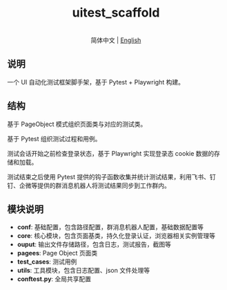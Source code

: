 <h1 align="center">uitest_scaffold</h1>

<p align="center">
  <br>简体中文 | <a href="README_EN.md">English</a>
</p>

## 说明
一个 UI 自动化测试框架脚手架，基于 Pytest + Playwright 构建。


## 结构
基于 PageObject 模式组织页面类与对应的测试类。

基于 Pytest 组织测试过程和用例。

测试会话开始之前检查登录状态，基于 Playwright 实现登录态 cookie 数据的存储和加载。

测试结束之后使用 Pytest 提供的钩子函数收集并统计测试结果，利用飞书、钉钉、企微等提供的群消息机器人将测试结果同步到工作群内。


## 模块说明
- **conf**: 基础配置，包含路径配置，群消息机器人配置，基础数据配置等
- **core**: 核心模块，包含页面基类，持久化登录认证，浏览器相关实例管理等
- **ouput**: 输出文件存储路径，包含日志，测试报告，截图等
- **pagees**: Page Object 页面类
- **test_cases**: 测试用例
- **utils**: 工具模块，包含日志配置、json 文件处理等
- **conftest.py**: 全局共享配置